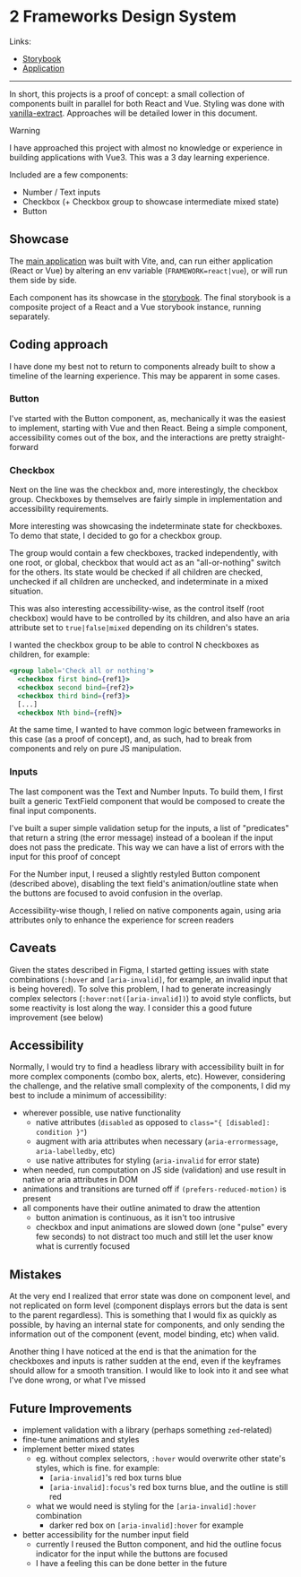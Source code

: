 # 2 Frameworks Design System

Links:
- [Storybook](https://2fds-storybook.vercel.app/)
- [Application](https://2fds.vercel.app/)

---

In short, this projects is a proof of concept: a small collection of components built in parallel for both React and Vue.
Styling was done with [vanilla-extract](https://vanilla-extract.style/). Approaches will be detailed lower in this document.

> [!WARNING]
> I have approached this project with almost no knowledge or experience in building applications with Vue3. This was a 3 day learning experience.

Included are a few components:
- Number / Text inputs
- Checkbox (+ Checkbox group to showcase intermediate mixed state)
- Button

## Showcase

The [main application](https://2fds.vercel.app/) was built with Vite, and, can run either application (React or Vue) by altering an env variable (`FRAMEWORK=react|vue`), or will run them side by side.

Each component has its showcase in the [storybook](https://2fds-storybook.vercel.app/). The final storybook is a composite project of a React and a Vue storybook instance, running separately.

## Coding approach

I have done my best not to return to components already built to show a timeline of the learning experience. This may be apparent in some cases.

### Button

I've started with the Button component, as, mechanically it was the easiest to implement, starting with Vue and then React.
Being a simple component, accessibility comes out of the box, and the interactions are pretty straight-forward

### Checkbox

Next on the line was the checkbox and, more interestingly, the checkbox group. 
Checkboxes by themselves are fairly simple in implementation and accessibility requirements.

More interesting was showcasing the indeterminate state for checkboxes. To demo that state, I decided to go for a checkbox group.

The group would contain a few checkboxes, tracked independently, with one root, or global, checkbox that would act as an "all-or-nothing" switch for the others. Its state would be checked if all children are checked, unchecked if all children are unchecked, and indeterminate in a mixed situation.

This was also interesting accessibility-wise, as the control itself (root checkbox) would have to be controlled by its children, and also have an aria attribute set to `true|false|mixed` depending on its children's states.

I wanted the checkbox group to be able to control N checkboxes as children, for example:

```jsx
<group label='Check all or nothing'>
  <checkbox first bind={ref1}>
  <checkbox second bind={ref2}>
  <checkbox third bind={ref3}>
  [...]
  <checkbox Nth bind={refN}>
```

At the same time, I wanted to have common logic between frameworks in this case (as a proof of concept), and, as such, had to break from components and rely on pure JS manipulation.

### Inputs
The last component was the Text and Number Inputs. To build them, I first built a generic TextField component that would be composed to create the final input components.

I've built a super simple validation setup for the inputs, a list of "predicates" that return a string (the error message) instead of a boolean if the input does not pass the predicate.
This way we can have a list of errors with the input for this proof of concept

For the Number input, I reused a slightly restyled Button component (described above), disabling the text field's animation/outline state when the buttons are focused to avoid confusion in the overlap.

Accessibility-wise though, I relied on native components again, using aria attributes only to enhance the experience for screen readers

## Caveats

Given the states described in Figma, I started getting issues with state combinations (`:hover` and `[aria-invalid]`, for example, an invalid input that is being hovered).
To solve this problem, I had to generate increasingly complex selectors (`:hover:not([aria-invalid])`) to avoid style conflicts, but some reactivity is lost along the way. I consider this a good future improvement (see below)

## Accessibility

Normally, I would try to find a headless library with accessibility built in for more complex components (combo box, alerts, etc). 
However, considering the challenge, and the relative small complexity of the components, I did my best to include a minimum of accessibility:

- wherever possible, use native functionality
  - native attributes (`disabled` as opposed to `class="{ [disabled]: condition }"`)
  - augment with aria attributes when necessary (`aria-errormessage`, `aria-labelledby`, etc)
  - use native attributes for styling (`aria-invalid` for error state)
- when needed, run computation on JS side (validation) and use result in native or aria attributes in DOM
- animations and transitions are turned off if `(prefers-reduced-motion)` is present
- all components have their outline animated to draw the attention
  - button animation is continuous, as it isn't too intrusive
  - checkbox and input animations are slowed down (one "pulse" every few seconds) to not distract too much and still let the user know what is currently focused

## Mistakes

At the very end I realized that error state was done on component level, and not replicated on form level (component displays errors but the data is sent to the parent regardless).
This is something that I would fix as quickly as possible, by having an internal state for components, and only sending the information out of the component (event, model binding, etc) when valid.

Another thing I have noticed at the end is that the animation for the checkboxes and inputs is rather sudden at the end, even if the keyframes should allow for a smooth transition. 
I would like to look into it and see what I've done wrong, or what I've missed

## Future Improvements

- implement validation with a library (perhaps something `zed`-related)
- fine-tune animations and styles
- implement better mixed states
  - eg. without complex selectors, `:hover` would overwrite other state's styles, which is fine. for example:
    - `[aria-invalid]`'s red box turns blue
    - `[aria-invalid]:focus`'s red box turns blue, and the outline is still red
  - what we would need is styling for the `[aria-invalid]:hover` combination
    - darker red box on `[aria-invalid]:hover` for example
- better accessibility for the number input field
  - currently I reused the Button component, and hid the outline focus indicator for the input while the buttons are focused
  - I have a feeling this can be done better in the future

